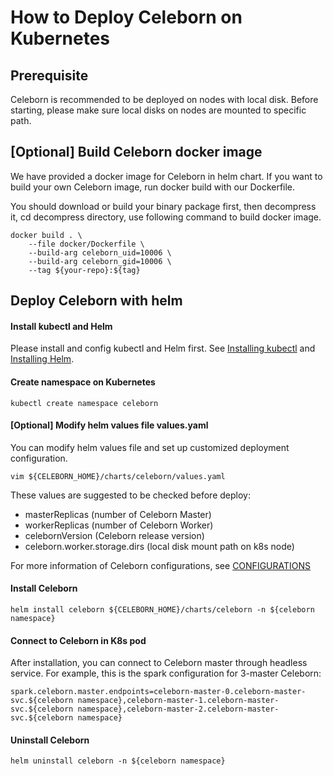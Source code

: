 # How to Deploy Celeborn on Kubernetes

## Prerequisite
Celeborn is recommended to be deployed on nodes with local disk. Before starting, please make sure
local disks on nodes are mounted to specific path.

## [Optional] Build Celeborn docker image
We have provided a docker image for Celeborn in helm chart. If you want to build your own Celeborn
image, run docker build with our Dockerfile.

You should download or build your binary package first, then decompress it, cd decompress directory,
use following command to build docker image.

```
docker build . \
    --file docker/Dockerfile \
    --build-arg celeborn_uid=10006 \
    --build-arg celeborn_gid=10006 \
    --tag ${your-repo}:${tag}
```

## Deploy Celeborn with helm

#### Install kubectl and Helm

Please install and config kubectl and Helm first. See [Installing kubectl](https://kubernetes.io/docs/tasks/tools/#kubectl)
and [Installing Helm](https://helm.sh/docs/intro/install/).

#### Create namespace on Kubernetes
```
kubectl create namespace celeborn
```

#### [Optional] Modify helm values file values.yaml
You can modify helm values file and set up customized deployment configuration.
```
vim ${CELEBORN_HOME}/charts/celeborn/values.yaml
```
These values are suggested to be checked before deploy:  
- masterReplicas (number of Celeborn Master)
- workerReplicas (number of Celeborn Worker)
- celebornVersion (Celeborn release version)
- celeborn.worker.storage.dirs (local disk mount path on k8s node)

For more information of Celeborn configurations, see [CONFIGURATIONS](../CONFIGURATION_GUIDE.md)

#### Install Celeborn
```
helm install celeborn ${CELEBORN_HOME}/charts/celeborn -n ${celeborn namespace}
```

#### Connect to Celeborn in K8s pod
After installation, you can connect to Celeborn master through headless service. For example,
this is the spark configuration for 3-master Celeborn:
```
spark.celeborn.master.endpoints=celeborn-master-0.celeborn-master-svc.${celeborn namespace},celeborn-master-1.celeborn-master-svc.${celeborn namespace},celeborn-master-2.celeborn-master-svc.${celeborn namespace}
```

#### Uninstall Celeborn
```
helm uninstall celeborn -n ${celeborn namespace}
```